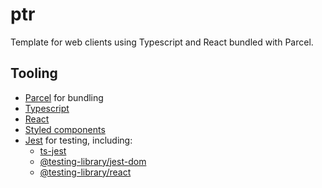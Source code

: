 ﻿# ptr
Template for web clients using Typescript and React bundled with Parcel.

## Tooling
- [Parcel][pc] for bundling
- [Typescript][ts]
- [React][re]
- [Styled components][sc]
- [Jest][je] for testing, including:
    - [ts-jest][je.ts]
    - [@testing-library/jest-dom][je.do] 
    - [@testing-library/react][je.re]

[pc]: https://github.com/parcel-bundler/parcel
[ts]: https://github.com/microsoft/TypeScript
[re]: https://github.com/facebook/react
[sc]: https://github.com/styled-components/styled-components
[je]: https://github.com/facebook/jest
[je.ts]: https://github.com/kulshekhar/ts-jest
[je.do]: https://github.com/testing-library/jest-dom
[je.re]: https://github.com/testing-library/react-testing-library